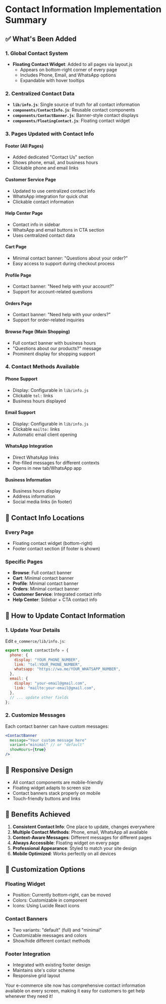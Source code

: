 # Contact Information Implementation Summary

## ✅ What's Been Added

### 1. **Global Contact System**

- **Floating Contact Widget**: Added to all pages via layout.js
  - Appears on bottom-right corner of every page
  - Includes Phone, Email, and WhatsApp options
  - Expandable with hover tooltips

### 2. **Centralized Contact Data**

- **`lib/info.js`**: Single source of truth for all contact information
- **`components/ContactInfo.js`**: Reusable contact components
- **`components/ContactBanner.js`**: Banner-style contact displays
- **`components/FloatingContact.js`**: Floating contact widget

### 3. **Pages Updated with Contact Info**

#### **Footer (All Pages)**

- Added dedicated "Contact Us" section
- Shows phone, email, and business hours
- Clickable phone and email links

#### **Customer Service Page**

- Updated to use centralized contact info
- WhatsApp integration for quick chat
- Clickable contact information

#### **Help Center Page**

- Contact info in sidebar
- WhatsApp and email buttons in CTA section
- Uses centralized contact data

#### **Cart Page**

- Minimal contact banner: "Questions about your order?"
- Easy access to support during checkout process

#### **Profile Page**

- Contact banner: "Need help with your account?"
- Support for account-related questions

#### **Orders Page**

- Contact banner: "Need help with your orders?"
- Support for order-related inquiries

#### **Browse Page (Main Shopping)**

- Full contact banner with business hours
- "Questions about our products?" message
- Prominent display for shopping support

### 4. **Contact Methods Available**

#### **Phone Support**

- Display: Configurable in `lib/info.js`
- Clickable `tel:` links
- Business hours displayed

#### **Email Support**

- Display: Configurable in `lib/info.js`
- Clickable `mailto:` links
- Automatic email client opening

#### **WhatsApp Integration**

- Direct WhatsApp links
- Pre-filled messages for different contexts
- Opens in new tab/WhatsApp app

#### **Business Information**

- Business hours display
- Address information
- Social media links (in footer)

## 🎯 Contact Info Locations

### **Every Page**

- Floating contact widget (bottom-right)
- Footer contact section (if footer is shown)

### **Specific Pages**

- **Browse**: Full contact banner
- **Cart**: Minimal contact banner
- **Profile**: Minimal contact banner
- **Orders**: Minimal contact banner
- **Customer Service**: Integrated contact info
- **Help Center**: Sidebar + CTA contact info

## 🔧 How to Update Contact Information

### **1. Update Your Details**

Edit `e_commerce/lib/info.js`:

```javascript
export const contactInfo = {
  phone: {
    display: "YOUR_PHONE_NUMBER",
    link: "tel:YOUR_PHONE_NUMBER",
    whatsapp: "https://wa.me/YOUR_WHATSAPP_NUMBER",
  },
  email: {
    display: "your-email@gmail.com",
    link: "mailto:your-email@gmail.com",
  },
  // ... update other fields
};
```

### **2. Customize Messages**

Each contact banner can have custom messages:

```jsx
<ContactBanner
  message="Your custom message here"
  variant="minimal" // or "default"
  showHours={true}
/>
```

## 📱 Responsive Design

- All contact components are mobile-friendly
- Floating widget adapts to screen size
- Contact banners stack properly on mobile
- Touch-friendly buttons and links

## 🚀 Benefits Achieved

1. **Consistent Contact Info**: One place to update, changes everywhere
2. **Multiple Contact Methods**: Phone, email, WhatsApp all available
3. **Context-Aware Messages**: Different messages for different pages
4. **Always Accessible**: Floating widget on every page
5. **Professional Appearance**: Styled to match your site design
6. **Mobile Optimized**: Works perfectly on all devices

## 🎨 Customization Options

### **Floating Widget**

- Position: Currently bottom-right, can be moved
- Colors: Customizable in component
- Icons: Using Lucide React icons

### **Contact Banners**

- Two variants: "default" (full) and "minimal"
- Customizable messages and colors
- Show/hide different contact methods

### **Footer Integration**

- Integrated with existing footer design
- Maintains site's color scheme
- Responsive grid layout

Your e-commerce site now has comprehensive contact information available on every screen, making it easy for customers to get help whenever they need it!
